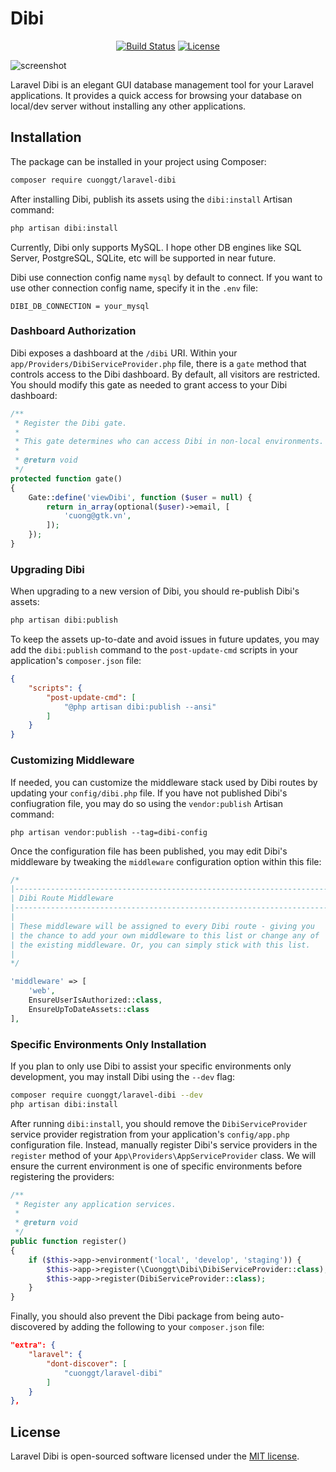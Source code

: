 # Dibi

<p align="center">
<a href="https://github.com/cuonggt/laravel-dibi/actions"><img src="https://github.com/cuonggt/laravel-dibi/workflows/tests/badge.svg" alt="Build Status"></a>
<a href="https://packagist.org/packages/cuonggt/laravel-dibi"><img src="https://poser.pugx.org/cuonggt/laravel-dibi/license.svg" alt="License"></a>
</p>

![screenshot](https://user-images.githubusercontent.com/8156596/115648495-b9360080-a34f-11eb-86c5-4da253046f86.png)

Laravel Dibi is an elegant GUI database management tool for your Laravel applications. It provides a quick access for browsing your database on local/dev server without installing any other applications.

## Installation

The package can be installed in your project using Composer:

```bash
composer require cuonggt/laravel-dibi
```

After installing Dibi, publish its assets using the `dibi:install` Artisan command:

```bash
php artisan dibi:install
```

Currently, Dibi only supports MySQL. I hope other DB engines like SQL Server, PostgreSQL, SQLite, etc will be supported in near future.

Dibi use connection config name `mysql` by default to connect. If you want to use other connection config name, specify it in the `.env` file:

```
DIBI_DB_CONNECTION = your_mysql
```

### Dashboard Authorization

Dibi exposes a dashboard at the `/dibi` URI. Within your `app/Providers/DibiServiceProvider.php` file, there is a `gate` method that controls access to the Dibi dashboard. By default, all visitors are restricted. You should modify this gate as needed to grant access to your Dibi dashboard:

```php
/**
 * Register the Dibi gate.
 *
 * This gate determines who can access Dibi in non-local environments.
 *
 * @return void
 */
protected function gate()
{
    Gate::define('viewDibi', function ($user = null) {
        return in_array(optional($user)->email, [
            'cuong@gtk.vn',
        ]);
    });
}
```

### Upgrading Dibi

When upgrading to a new version of Dibi, you should re-publish Dibi's assets:

```bash
php artisan dibi:publish
```

To keep the assets up-to-date and avoid issues in future updates, you may add the `dibi:publish` command to the `post-update-cmd` scripts in your application's `composer.json` file:

```json
{
    "scripts": {
        "post-update-cmd": [
            "@php artisan dibi:publish --ansi"
        ]
    }
}
```

### Customizing Middleware

If needed, you can customize the middleware stack used by Dibi routes by updating your `config/dibi.php` file. If you have not published Dibi's confiugration file, you may do so using the `vendor:publish` Artisan command:

```
php artisan vendor:publish --tag=dibi-config
```

Once the configuration file has been published, you may edit Dibi's middleware by tweaking the `middleware` configuration option within this file:

```php
/*
|--------------------------------------------------------------------------
| Dibi Route Middleware
|--------------------------------------------------------------------------
|
| These middleware will be assigned to every Dibi route - giving you
| the chance to add your own middleware to this list or change any of
| the existing middleware. Or, you can simply stick with this list.
|
*/

'middleware' => [
    'web',
    EnsureUserIsAuthorized::class,
    EnsureUpToDateAssets::class
],
```

### Specific Environments Only Installation

If you plan to only use Dibi to assist your specific environments only development, you may install Dibi using the `--dev` flag:

```bash
composer require cuonggt/laravel-dibi --dev
php artisan dibi:install
```

After running `dibi:install`, you should remove the `DibiServiceProvider` service provider registration from your application's `config/app.php` configuration file. Instead, manually register Dibi's service providers in the `register` method of your `App\Providers\AppServiceProvider` class. We will ensure the current environment is one of specific environments before registering the providers:

```php
/**
 * Register any application services.
 *
 * @return void
 */
public function register()
{
    if ($this->app->environment('local', 'develop', 'staging')) {
        $this->app->register(\Cuonggt\Dibi\DibiServiceProvider::class);
        $this->app->register(DibiServiceProvider::class);
    }
}
```

Finally, you should also prevent the Dibi package from being auto-discovered by adding the following to your `composer.json` file:

```json
"extra": {
    "laravel": {
        "dont-discover": [
            "cuonggt/laravel-dibi"
        ]
    }
},
```

## License

Laravel Dibi is open-sourced software licensed under the [MIT license](http://opensource.org/licenses/MIT).
